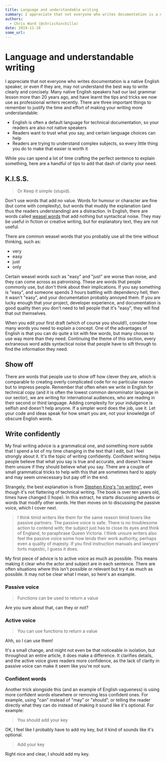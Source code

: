 ```yaml
---
title: Language and understandable writing
summary: I appreciate that not everyone who writes documentation is a native English speaker, or even if they are, may not understand the best way to write clearly and concisely. Many native English speakers had our last grammar lesson more than 20 years ago, and have learnt the tips and tricks we now use as professional writers recently. There are three important things to remember to justify the time and effort of making your writing more understandable- English is often a default language for technica
authors:
  - Chris Ward (@chrischinchilla)
date: 2019-11-18
some_url: 
---
```


# Language and understandable writing

I appreciate that not everyone who writes documentation is a native
English speaker, or even if they are, may not understand the best way to write clearly and concisely. Many native English speakers had our last
grammar lesson more than 20 years ago, and have learnt the tips and tricks we now use as professional writers recently. There are three important things to
remember to justify the time and effort of making your writing more understandable:

-   English is often a default language for technical documentation, so
    your readers are also not native speakers
-   Readers want to trust what you say, and certain language choices can help
-   Readers are trying to understand complex subjects, so every little
    thing you do to make that easier is worth it

While you can spend a lot of time crafting the perfect sentence to explain something, here are a handful of tips to add that dash of clarity your need.

## K.I.S.S.

> Or Keep it simple (stupid).

Don't use words that add no value. Words for humour or character are fine
(but come with complexity), but words that muddy the explanation (and
thus the readers understanding) are a distraction. In English, there are
words called [weasel words](https://en.wikipedia.org/wiki/Weasel_word) that add nothing but syntactical noise. They may be useful in fiction or
creative writing, but for explanatory text, they are not useful.

There are common weasel words that you probably use all the time without
thinking, such as:

-   very
-   easy
-   just
-   only

Certain weasel words such as "easy" and "just" are worse than noise, and they can come across as patronising. These are words
that people commonly use, but don't think about their implications. If you say
something is "easy", and someone spends 3 hours battling with
dependency hell, then it wasn't "easy", and your documentation probably annoyed them. If you are lucky enough that your project, developer experience, and
documentation is good quality then you don't need to tell people that
it's "easy", they will find that out themselves.

When you edit your first draft (which of course you should!), consider how many words you need to explain a concept. One of the advantages of English is that you can do quite a lot with few words, but many choose to use way more than they need. Continuing the theme of this section, every extraneous word adds syntactical noise that people have to sift through to find the information they need.

## Show off

There are words that people use to show off how clever they are,
which is comparable to creating overly complicated code for no
particular reason but to impress people. Remember that often when we write in
English for technical copy (and it is often the lowest common
denominator language in our sector), we are writing for international
audiences, who are reading in their second or third language. Adding
complexity for your indulgence is selfish and doesn't help anyone. If a
simpler word does the job, use it. Let your code and ideas speak for how
smart you are, not your knowledge of obscure English words.

## Write confidently

My final writing advice is a grammatical one, and something more subtle
that I spend a lot of my time changing in the text that I edit, but I feel strongly about it. It's the topic of writing confidently. Confident
writing helps people believe that what you say is true and accurate, and
doesn't leave them unsure if they should believe what you say. There are
a couple of small grammatical tricks to help with this that are
sometimes hard to apply and may seem unnecessary but pay off in the
end.

Strangely, the best explanation is from [Stephen King's "on writing"](https://en.wikipedia.org/wiki/On_Writing_(Stephen_King)), even though it's not flattering of technical writing.
The book is over ten years old, times have changed (I hope). In this
extract, he starts discussing adverbs or words that modify other words. He then moves on to discussing the passive voice, which I cover next.

> I think timid writers like them for the same reason timid lovers like passive partners. The passive voice is safe. There is no troublesome action to contend with; the subject just has to close its eyes and think of England, to paraphrase Queen Victoria. I think unsure writers also feel the passive voice some how lends their work authority, perhaps even a quality of majesty. If you find instruction manuals and lawyers' torts majestic, I guess it does.

My first piece of advice is to active voice as much as possible. This means
making it clear who the actor and subject are in each sentence. There
are often situations where this isn't possible or relevant but try it as
much as possible. It may not be clear what I mean, so here's an example.

### Passive voice

> Functions can be used to return a value

Are you sure about that, can they or not?

### Active voice

> You can use functions to return a value

Ahh, so I can use them!

It's a small change, and might not even be that noticeable in isolation,
but throughout an entire article, it does make a difference. It
clarifies details, and the active voice gives readers more confidence,
as the lack of clarity in passive voice can make it seem like you're not
sure.

### Confident words

Another trick alongside this (and an example of English vagueness) is using more confident words elsewhere or removing less confident ones. For example, using "can" instead of "may" or "should", or telling the reader directly what they can do instead of making it sound like it's optional. For example:

> You should add your key

OK, I feel like I probably have to add my key, but it kind of sounds like it's optional.

> Add your key

Right nice and clear, I should add my key.
